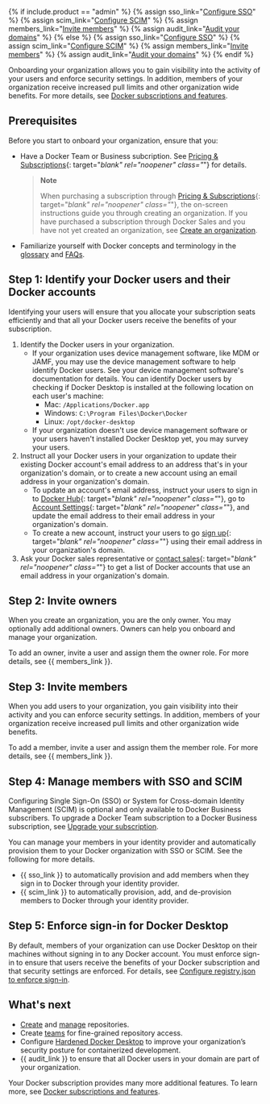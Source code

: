 {% if include.product == "admin" %}
  {% assign sso_link="[Configure SSO](/admin/organization/security-settings/sso/)" %}
  {% assign scim_link="[Configure SCIM](/admin/organization/security-settings/scim/)" %}
  {% assign members_link="[Invite members](/admin/organization/members/)" %}
  {% assign audit_link="[Audit your domains](/admin/organization/security-settings/domains/)" %}
{% else %}
  {% assign sso_link="[Configure SSO](/single-sign-on/)" %}
  {% assign scim_link="[Configure SCIM](/docker-hub/scim/)" %}
  {% assign members_link="[Invite members](/docker-hub/members/)" %}
  {% assign audit_link="[Audit your domains](/docker-hub/domain-audit/)" %}
{% endif %}

Onboarding your organization allows you to gain visibility into the activity of your users and enforce security settings. In addition, members of your organization receive increased pull limits and other organization wide benefits. For more details, see [Docker subscriptions and features](/subscription/details/).

## Prerequisites

Before you start to onboard your organization, ensure that you:
- Have a Docker Team or Business subcription. See [Pricing & Subscriptions](https://www.docker.com/pricing/){: target="_blank" rel="noopener" class="_"} for details.
   > **Note**
   >
   > When purchasing a subscription through [Pricing & Subscriptions](https://www.docker.com/pricing/){: target="_blank" rel="noopener" class="_"}, the on-screen instructions guide you through creating an organization. If you have purchased a subscription through Docker Sales and you have not yet created an organization, see [Create an organization](/docker-hub/orgs#create-an-organization).
- Familiarize yourself with Docker concepts and terminology in the [glossary](/glossary/) and [FAQs](/docker-hub/general-faqs/).

## Step 1: Identify your Docker users and their Docker accounts

Identifying your users will ensure that you allocate your subscription seats efficiently and that all your Docker users receive the benefits of your subscription.

1. Identify the Docker users in your organization.
   - If your organization uses device management software, like MDM or JAMF, you may use the device management software to help identify Docker users. See your device management software's documentation for details. You can identify Docker users by checking if Docker Desktop is installed at the following location on each user's machine:
      - Mac: `/Applications/Docker.app`
      - Windows: `C:\Program Files\Docker\Docker`
      - Linux: `/opt/docker-desktop`
   - If your organization doesn't use device management software or your users haven't installed Docker Desktop yet, you may survey your users.
2. Instruct all your Docker users in your organization to update their existing Docker account's email address to an address that's in your organization's domain, or to create a new account using an email address in your organization's domain.
   - To update an account's email address, instruct your users to sign in to [Docker Hub](https://hub.docker.com){: target="_blank" rel="noopener" class="_"}, go to [Account Settings](https://hub.docker.com/settings/general){: target="_blank" rel="noopener" class="_"}, and update the email address to their email address in your organization's domain.
   - To create a new account, instruct your users to go [sign up](https://hub.docker.com/signup){: target="_blank" rel="noopener" class="_"} using their email address in your organization's domain.
3. Ask your Docker sales representative or [contact sales](https://www.docker.com/pricing/contact-sales/){: target="_blank" rel="noopener" class="_"} to get a list of Docker accounts that use an email address in your organization's domain.

## Step 2: Invite owners

When you create an organization, you are the only owner. You may optionally add additional owners. Owners can help you onboard and manage your organization.

To add an owner, invite a user and assign them the owner role. For more details, see {{ members_link }}.

## Step 3: Invite members

When you add users to your organization, you gain visibility into their activity and you can enforce security settings. In addition, members of your organization receive increased pull limits and other organization wide benefits.

To add a member, invite a user and assign them the member role. For more details, see {{ members_link }}.

## Step 4: Manage members with SSO and SCIM

Configuring Single Sign-On (SSO) or System for Cross-domain Identity Management (SCIM) is optional and only available to Docker Business subscribers. To upgrade a Docker Team subscription to a Docker Business subscription, see [Upgrade your subscription](/subscription/upgrade/).

You can manage your members in your identity provider and automatically provision them to your Docker organization with SSO or SCIM. See the following for more details.
   - {{ sso_link }} to automatically provision and add members when they sign in to Docker through your identity provider.
   - {{ scim_link }} to automatically provision, add, and de-provision members to Docker through your identity provider.


## Step 5: Enforce sign-in for Docker Desktop

By default, members of your organization can use Docker Desktop on their machines without signing in to any Docker account. You must enforce sign-in to ensure that users receive the benefits of your Docker subscription and that security settings are enforced. For details, see [Configure registry.json to enforce sign-in](/docker-hub/configure-sign-in/).

## What's next

- [Create](/docker-hub/repos/create/) and [manage](/docker-hub/repos/) repositories.
- Create [teams](/docker-hub/manage-a-team/) for fine-grained repository access.
- Configure [Hardened Docker Desktop](/desktop/hardened-desktop/) to improve your organization’s security posture for containerized development.
- {{ audit_link }} to ensure that all Docker users in your domain are part of your organization.

Your Docker subscription provides many more additional features. To learn more, see [Docker subscriptions and features](/subscription/details/).